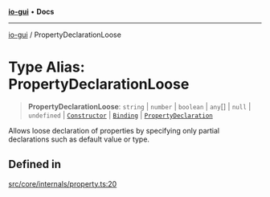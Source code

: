 [**io-gui**](../README.md) • **Docs**

***

[io-gui](../README.md) / PropertyDeclarationLoose

# Type Alias: PropertyDeclarationLoose

> **PropertyDeclarationLoose**: `string` \| `number` \| `boolean` \| `any`[] \| `null` \| `undefined` \| [`Constructor`](Constructor.md) \| [`Binding`](../classes/Binding.md) \| [`PropertyDeclaration`](PropertyDeclaration.md)

Allows loose declaration of properties by specifying only partial declarations such as default value or type.

## Defined in

[src/core/internals/property.ts:20](https://github.com/io-gui/io/blob/main/src/core/internals/property.ts#L20)
